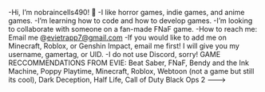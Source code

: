 -Hi, I’m nobraincells490! 🍄
-I like horror games, indie games, and anime games.
-I’m learning how to code and how to develop games.
-I’m looking to collaborate with someone on a fan-made FNaF game.
-How to reach me: Email me @evietrapp7@gmail.com
-If you would like to add me on Minecraft, Roblox, or Genshin Impact, email me first! I will give you my username, gamertag, or UID.
-I do not use Discord, sorry!
GAME RECCOMMENDATIONS FROM EVIE: Beat Saber, FNaF, Bendy and the Ink Machine, Poppy Playtime, Minecraft, Roblox, Webtoon (not a game but still its cool), Dark Deception, Half Life, Call of Duty Black Ops 2
--->
